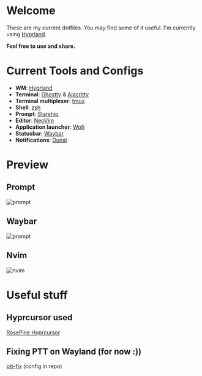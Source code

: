 # Welcome
These are my current dotfiles. You may find some of it useful.
I'm currently using [Hyprland](https://github.com/hyprwm/Hyprland).

**Feel free to use and share.**
# Current Tools and Configs
- **WM**: [Hyprland](https://github.com/hyprwm/Hyprland)
- **Terminal**: [Ghostty](https://github.com/ghostty-org) & [Alacritty](https://alacritty.org/)
- **Terminal multiplexer**: [tmux](https://github.com/tmux/tmux)
- **Shell**: [zsh](https://github.com/zsh-users/zsh)
- **Prompt**: [Starship](https://starship.rs/)
- **Editor**: [NeoVim](https://github.com/neovim/neovim)
- **Application launcher**: [Wofi](https://github.com/SimplyCEO/wofi)
- **Statusbar**: [Waybar](https://github.com/Alexays/Waybar)
- **Notifications**: [Dunst](https://github.com/dunst-project/dunst)
  
# Preview
## Prompt
![prompt](https://github.com/user-attachments/assets/a27f6968-959e-4a81-b796-31ab5c1240ab)
## Waybar
![prompt](https://github.com/user-attachments/assets/2249c82f-1bae-417c-8dd9-2e3888ff9914)
## Nvim
![nvim](https://github.com/user-attachments/assets/28eacd68-13db-431a-9a98-df31934e327a)

# Useful stuff 
## Hyprcursor used
[RosePine Hyprcursor](https://github.com/ndom91/rose-pine-hyprcursor)

## Fixing PTT on Wayland (for now :))
[ptt-fix](https://github.com/DeedleFake/ptt-fix) (config in repo)
